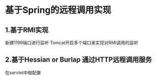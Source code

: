 基于Spring的远程调用实现
========


## 1.基于RMI实现
新建1199端口进行监听
Tomcat开启多个端口来实现对RMI调用的监听

## 2.基于Hessian or Burlap 通过HTTP远程调用服务
在servlet中做配置